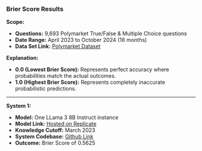 ### Brier Score Results  

**Scope:**  
- **Questions:** 9,693 Polymarket True/False & Multiple Choice questions  
- **Date Range:** April 2023 to October 2024 (18 months)  
- **Data Set Link:** [Polymarket Dataset](https://examplebucketedge.s3.us-east-2.amazonaws.com/polymarket_dataset.csv)  

**Explanation:**  
- **0.0 (Lowest Brier Score):** Represents perfect accuracy where probabilities match the actual outcomes.  
- **1.0 (Highest Brier Score):** Represents completely inaccurate probabilistic predictions.  

---

**System 1:**  
- **Model:** One LLama 3 8B Instruct instance  
- **Model Link:** [Hosted on Replicate](https://replicate.com/meta/meta-llama-3-8b-instruct)  
- **Knowledge Cutoff:** March 2023
- **System Codebase:** [Github Link](https://github.com/Forecasting-Research-NExT/testing_framework_system_one)  
- **Outcome:** Brier Score of 0.5625

